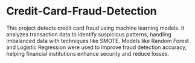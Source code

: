 # Credit-Card-Fraud-Detection
This project detects credit card fraud using machine learning models. It analyzes transaction data to identify suspicious patterns, handling imbalanced data with techniques like SMOTE. Models like Random Forest and Logistic Regression were used to improve fraud detection accuracy, helping financial institutions enhance security and reduce losses.
